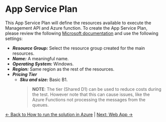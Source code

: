 # App Service Plan

This App Service Plan will define the resources available to execute the Management API and Azure function. To create the App Service Plan, please review the following [Microsoft documentation](https://docs.microsoft.com/en-us/azure/app-service/app-service-plan-manage#create-an-app-service-plan) and use the following settings:

- ***Resource Group:*** Select the resource group created for the main resources.
- ***Name:*** A meaningful name.
- ***Operating System:*** Windows.
- ***Region:*** Same region as the rest of the resources.
- ***Pricing Tier***
  - ***Sku and size:*** Basic B1.
    > **NOTE**: The tier (Shared D1) can be used to reduce costs during the test. However note that this can cause issues, like the Azure Functions not processing the messages from the queues.

[← Back to How to run the solution in Azure](README.md#provision-azure-resources) | [Next: Web App →](web-app.md#web-app)
